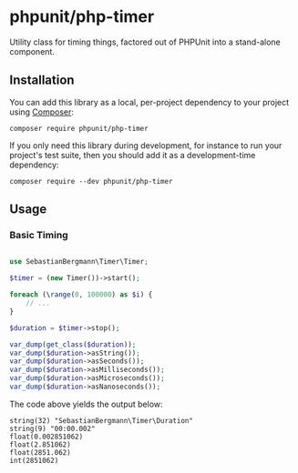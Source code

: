 # phpunit/php-timer

Utility class for timing things, factored out of PHPUnit into a stand-alone component.

## Installation

You can add this library as a local, per-project dependency to your project using [Composer](https://getcomposer.org/):

```
composer require phpunit/php-timer
```

If you only need this library during development, for instance to run your project's test suite, then you should add it as a development-time dependency:

```
composer require --dev phpunit/php-timer
```

## Usage

### Basic Timing

```php

use SebastianBergmann\Timer\Timer;

$timer = (new Timer())->start();

foreach (\range(0, 100000) as $i) {
    // ...
}

$duration = $timer->stop();

var_dump(get_class($duration));
var_dump($duration->asString());
var_dump($duration->asSeconds());
var_dump($duration->asMilliseconds());
var_dump($duration->asMicroseconds());
var_dump($duration->asNanoseconds());
```

The code above yields the output below:

```
string(32) "SebastianBergmann\Timer\Duration"
string(9) "00:00.002"
float(0.002851062)
float(2.851062)
float(2851.062)
int(2851062)
```
